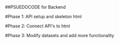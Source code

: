 ##PSUEDOCODE for Backend

#Phase 1: API setup and skeleton html

#Phase 2: Connect API's to html

#Phase 3: Modify datasets and add more functionality